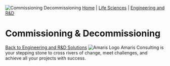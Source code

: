![Commissioning Decommissioning](https://amaris.com/wp-content/uploads/2020/09/Commissioning-Decommissioning.png)
[Home](https://amaris.com) | [Life Sciences](https://amaris.com/business-line/life-sciences/) | [Engineering and R&D](https://amaris.com/business-line/life-sciences/engineering-rd/)
# Commissioning & Decommissioning
[Back to Engineering and R&D Solutions](https://amaris.com/business-line/life-sciences/engineering-rd/)
![Amaris Logo](https://amaris.com/wp-content/themes/amaris/dist/images/amaris-logo-pink.svg)
Amaris Consulting is your stepping stone to cross rivers of change, meet challenges, and achieve all your projects with success.
